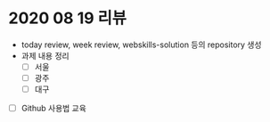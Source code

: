 # 2020 08 19 리뷰

- today review, week review, webskills-solution 등의 repository 생성
- 과제 내용 정리
  - [ ] 서울
  - [ ] 광주
  - [ ] 대구
- [ ] Github 사용법 교육
